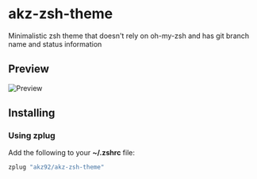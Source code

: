 # akz-zsh-theme

Minimalistic zsh theme that doesn't rely on oh-my-zsh and has git branch name and status information

## Preview
![Preview](http://raw.github.com/akz92/akz-zsh-theme/master/img/preview.png)

## Installing

### Using zplug

Add the following to your **~/.zshrc** file:
```bash
zplug "akz92/akz-zsh-theme"
```

